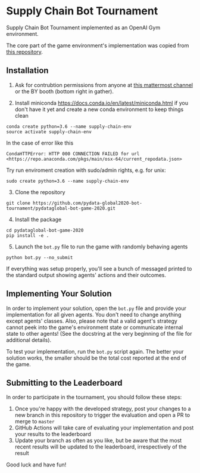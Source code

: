 # Supply Chain Bot Tournament

Supply Chain Bot Tournament implemented as an OpenAI Gym environment.

The core part of the game environment's implementation was copied from [this repository](https://github.com/orlov-ai/beer-game-env). 

## Installation

1. Ask for contrubtion permissions from anyone at [this mattermost channel](https://forum.numfocus.org/pydata-global/channels/supply-chain-bot-tournament) or the BY booth (bottom right in gather).

2. Install miniconda https://docs.conda.io/en/latest/miniconda.html if you don't have it yet
and create a new conda environment to keep things clean

```
conda create python=3.6 --name supply-chain-env
source activate supply-chain-env
```

In the case of error like this 
```
CondaHTTPError: HTTP 000 CONNECTION FAILED for url <https://repo.anaconda.com/pkgs/main/osx-64/current_repodata.json>
```

Try run enviroment creation with sudo/admin rights, e.g. for unix:

```
sudo create python=3.6 --name supply-chain-env
```

3. Clone the repository
```
git clone https://github.com/pydata-global2020-bot-tournament/pydataglobal-bot-game-2020.git
```

4. Install the package
```
cd pydataglobal-bot-game-2020
pip install -e .
```

5. Launch the `bot.py` file to run the game with randomly behaving agents
```
python bot.py --no_submit
``` 

If everything was setup properly, you'll see a bunch of messaged printed to the standard output
showing agents' actions and their outcomes.

## Implementing Your Solution

In order to implement your solution, open the `bot.py` file and provide your implementation
for all given agents. You don't need to change anything except agents' classes. Also, please 
note that a valid agent's strategy cannot peek into the game's environment state or communicate 
internal state to other agents! (See the docstring at the very beginning of the file for 
additional details).  

To test your implementation, run the `bot.py` script again. The better your solution works, the
smaller should be the total cost reported at the end of the game.

## Submitting to the Leaderboard

In order to participate in the tournament, you should follow these steps:
1. Once you're happy with the developed strategy, post your changes to a new branch in this repository 
to trigger the evaluation and open a PR to merge to `master`
2. GitHub Actions will take care of evaluating your implementation and post your results to the leaderboard
3. Update your branch as often as you like, but be aware that the most recent results will be updated
to the leaderboard, irrespectively of the result

Good luck and have fun!
